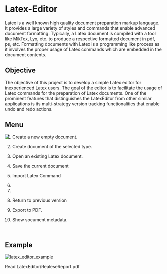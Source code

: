 # Latex-Editor
Latex is a well known high quality document preparation markup language. It provides a large variety of styles and commands that enable advanced document formatting. Typically, a Latex document is compiled with a tool like MikTex, Lyx, etc. to produce a respective formatted document in pdf, ps, etc. Formatting documents with Latex is a programming like process as it involves the proper usage of Latex commands which are embedded in the document contents.

## Objective
The objective of this project is to develop a simple Latex editor for inexperienced Latex users. The goal of the editor is to facilitate the usage of Latex commands for the preparation of Latex documents. One of the prominent features that distinguishes the LatexEditor from other similar applications is its multi-strategy version tracking functionalities that enable undo and redo actions.

## Menu
<img align="left" src="https://user-images.githubusercontent.com/25777650/168738996-6fc30940-9d9c-4150-869c-670510bce5df.png">

  1. Create a new empty document.

  2. Create document of the selected type.

  3. Open an existing Latex document.

  4. Save the current document

  5. Import Latex Command

  6.

  7.

  8. Return to previous version

  9. Export to PDF.

  10. Show socument metadata.

<br clear="left"/>

## Example
![latex_editor_example](https://user-images.githubusercontent.com/25777650/152688129-f0d1bbf6-41f1-494e-8a5d-44c910ca206c.png)

Read LatexEditor/RealeseReport.pdf
